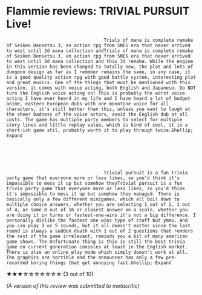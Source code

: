 # Flammie reviews: TRIVIAL PURSUIT Live!
                                    
                                                        
                                        Trials of mana is complete remake of Seiken Densetsu 3, an action rpg from SNES era that never arrived to west until 2d mana collection andTrials of mana is complete remake of Seiken Densetsu 3, an action rpg from SNES era that never arrived to west until 2d mana collection and this 3d remake. While the engine in this version has been changed to totally new, the plot and lots of dungeon design as far as I remmber remains the same, in any case, it is a good quality action rpg with good battle system, interesting plot and great musics. One of the things that must be mentioned with this version, it comes with voice acting, both English and Japanese. Do NOT turn the English voice acting on! This is probably the worst voice acting I have ever heard in my life and I have heard a lot of budget anime, eastern European dubs with one monotone voice for all characters, it's still better than this, unless you want to laugh at the sheer badness of the voice actors, avoid the English dub at all costs. The game has multiple party members to select for multiple story lines and little replay value, which is kind of cool, it is a short-ish game stil, probably worth it to play through twice.&hellip; Expand
            

                                
                                
                                    
                                                        
                                        Trivial pursuit is a fun trivia party game that everyone more or less likes, so you'd think it's impossible to mess it up but somehow theyTrivial pursuit is a fun trivia party game that everyone more or less likes, so you'd think it's impossible to mess it up but somehow they managed. There is basically only a few different minigames, which all boil down to multiple choice answers, whether you are selecting 1 out of 2, 1 out of 4, or some 8 out of 16 or closest answer on a scale, whether you are doing it in turns or fastest-one-wins it's not a big difference. I personally dislike the fastest one wins type of stuff but ymmv. And you can play 3 or 5 rounds, but it all doesn't matter since the last round is always a sudden death with 1 out of 2 questions that renders the rest of the game irrelevant, reminds you a bit of many american game shows. The Unfortunate thing is this is still the best trivia game on current generation consoles at least in the English market. There is also an online play mode which simply doesn't work at all. The graphics are horrible and the announcer has only a few pre-recorded boring things that get annoying fast.&hellip; Expand
            

                                
                                
★★★☆☆☆☆☆☆☆ (3 out of 10)

*(A version of this review was submitted to metacritic)*
